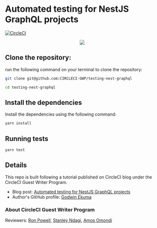 # Automated testing for NestJS GraphQL projects

[![CircleCI](https://circleci.com/gh/CIRCLECI-GWP/testing-nest-graphql.svg?style=svg)](https://github.com/CIRCLECI-GWP/testing-nest-graphql)

<p align="center"><img src="https://avatars3.githubusercontent.com/u/59034516"></p>

## Clone the repository:

run the following command on your terminal to clone the repository:

```bash
git clone git@github.com:CIRCLECI-GWP/testing-nest-graphql

cd testing-nest-graphql
```

## Install the dependencies

Install the dependencies using the following command:

```bash
yarn install
```

## Running tests

```bash
yarn test
```

## Details

This repo is built following a tutorial published on CircleCI blog under the CircleCI Guest Writer Program.

- Blog post: [Automated testing for NestJS GraphQL projects][blog]
- Author's GitHub profile: [Godwin Ekuma][author]

### About CircleCI Guest Writer Program

Reviewers: [Ron Powell][ron], [Stanley Ndagi][stan], [Amos Omondi][amos]

[blog]: https://circleci.com/blog/testing-nestjs-graphql/
[author]: https://github.com/GodwinEkuma
[ron]: https://github.com/ronpowelljr
[stan]: https://github.com/NdagiStanley
[amos]: https://github.com/amos-o
